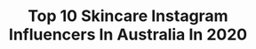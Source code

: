 ---
title: Top 10 Skincare Instagram Influencers In Australia In 2020
description: >-
  Find top skincare Instagram influencers in Australia in 2020. Most popular hashtags: #crueltyfree #gifted #sydney #skincare.
platform: Instagram
profiles:
  - username: "prettyprogress23"
    fullname: >-
      🍉 Liz Claire • Skin Positivity
    location: "Australia"
    followers: 19485
    engagement: 596
    commentsToLikes: 0.093810
    id: ck0u7ooxg5a3a0i19fnsdctdj
    verified: false
    hashtags: "#skincare, #reintroduction, #minireview, #screwsociety"
  - username: "trend_tracker_kk"
    fullname: >-
      trend_tracker_kk
    location: "Australia"
    followers: 7589
    engagement: 991
    commentsToLikes: 0.754441
    id: ck8tduudw4uqg0j78zu4rysqz
    verified: false
    hashtags: "#neonobsessions, #makeupofinstagram, #mycollection, #skincarereview"
  - username: "emmillan"
    fullname: >-
      Em Millan
    location: "Australia"
    followers: 35085
    engagement: 168
    commentsToLikes: 0.065134
    id: ck0vz5iib7eo60i1964ux0w24
    verified: false
    hashtags: "#preciselymybrowpencil, #unbreakable, #shoezem, #myunbreakablemoment"
  - username: "othersummers"
    fullname: >-
      Billie 🌿 Other Summers
    location: "Australia"
    followers: 10014
    engagement: 690
    commentsToLikes: 0.139360
    id: ck5q9r068cjia0i11to2wfo1f
    verified: false
    hashtags: "#croissantent, #texturetuesday, #macaustralia, #macyesshareau"
  - username: "showmetheglow"
    fullname: >-
      Rachel
    location: "Australia"
    followers: 2532
    engagement: 1319
    commentsToLikes: 0.275353
    id: ck6ug3c9w0owk0j71ibd4izn0
    verified: false
    hashtags: "#texturetuesday, #suncreamsundae, #whatsnewwednesday, #worldsleepday"
  - username: "itsmandymoo"
    fullname: >-
      MANDYMOO
    location: "Australia"
    followers: 42725
    engagement: 214
    commentsToLikes: 0.058865
    id: ck5cblcx7fo1l0i119l8y2eon
    verified: false
    hashtags: "#crueltyfree, #makeuporganization, #settingspray, #eyeshadow"
  - username: "igeorgesflavours"
    fullname: >-
      Flatlay Of Musician
    location: "Australia"
    followers: 12444
    engagement: 451
    commentsToLikes: 0.165685
    id: ck5btm2m4g7gc0i119fixamx1
    verified: false
    hashtags: "#brunchboys, #foodiesofinstagram, #flatlayfood, #musiclover"
  - username: "iainjeffery"
    fullname: >-
      I A I N  J E F F E R Y 🌿
    location: "Australia"
    followers: 5516
    engagement: 377
    commentsToLikes: 0.154198
    id: ck13bgkjcvbkv0i197f75rwza
    verified: false
    hashtags: "#skincare, #foreo, #ad, #meccaholiday"
  - username: "cocoandchinos"
    fullname: >-
      Jacqueline
    location: "Australia"
    followers: 15772
    engagement: 400
    commentsToLikes: 0.101086
    id: ck6ubdwnu8zo00j71mersuarw
    verified: false
    hashtags: "#bobbibrowngratis, #macsugardada, #amber, #ulta3cheekofitpalette"
  - username: "ramvespa"
    fullname: >-
      Sydney Food|Travel|Biz
    location: "Australia"
    followers: 8160
    engagement: 806
    commentsToLikes: 0.027186
    id: ck5zr10igvoo30i14ngfmggjg
    verified: false
    hashtags: "#pricelineau, #noleftovers, #melbournecafes, #sydneyphotographer"
---